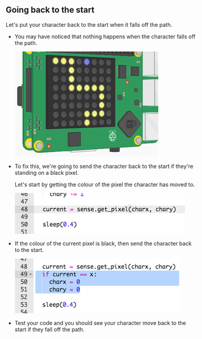 ## Going back to the start

Let's put your character back to the start when it falls off the path.

+ You may have noticed that nothing happens when the character falls off the path.
    
    ![截屏](images/tightrope-off-path.png)

+ To fix this, we're going to send the character back to the start if they're standing on a black pixel.
    
    Let's start by getting the colour of the pixel the character has moved to.
    
    ![截屏](images/tightrope-get-pixel.png)

+ If the colour of the current pixel is black, then send the character back to the start.
    
    ![截屏](images/tightrope-reset.png)

+ Test your code and you should see your character move back to the start if they fall off the path.